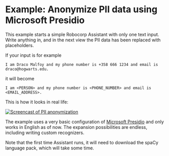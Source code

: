 #  Example: Anonymize PII data using Microsoft Presidio

This example starts a simple Robocorp Assistant with only one text input. Write anything in,
and in the next view the PII data has been replaced with placeholders.

If your input is for example

`I am Draco Malfoy and my phone number is +358 666 1234 and email is draco@hogwarts.edu.`

it will become

`I am <PERSON> and my phone number is <PHONE_NUMBER> and email is <EMAIL_ADDRESS>.`

This is how it looks in real life:

[![Screencast of PII anonymization](http://img.youtube.com/vi/yrmXPqtvlDw/0.jpg)](http://www.youtube.com/watch?v=yrmXPqtvlDw "Robocorp Portal: PII anonymizer Assistant Example")

The example uses a very basic configuration of [Microsoft Presidio](https://microsoft.github.io/presidio/)
and only works in English as of now. The expansion possibilities are endless, including writing
custom recognizers.

Note that the first time Assistant runs, it will need to download the spaCy language pack,
which will take some time.
